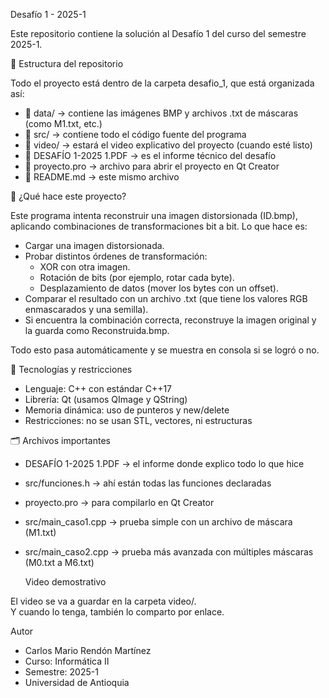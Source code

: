  Desafío 1 - 2025-1

Este repositorio contiene la solución al Desafío 1 del curso del semestre 2025-1.

 📁 Estructura del repositorio

Todo el proyecto está dentro de la carpeta desafio_1, que está organizada así:

- 📁 data/ → contiene las imágenes BMP y archivos .txt de máscaras (como M1.txt, etc.)
- 📁 src/ → contiene todo el código fuente del programa
- 📁 video/ → estará el video explicativo del proyecto (cuando esté listo)
- 📄 DESAFÍO 1-2025 1.PDF → es el informe técnico del desafío
- 📄 proyecto.pro → archivo para abrir el proyecto en Qt Creator
- 📄 README.md → este mismo archivo

 🧪 ¿Qué hace este proyecto?

Este programa intenta reconstruir una imagen distorsionada (ID.bmp), aplicando combinaciones de transformaciones bit a bit. Lo que hace es:

- Cargar una imagen distorsionada.
- Probar distintos órdenes de transformación:
  - XOR con otra imagen.
  - Rotación de bits (por ejemplo, rotar cada byte).
  - Desplazamiento de datos (mover los bytes con un offset).
- Comparar el resultado con un archivo .txt (que tiene los valores RGB enmascarados y una semilla).
- Si encuentra la combinación correcta, reconstruye la imagen original y la guarda como Reconstruida.bmp.

Todo esto pasa automáticamente y se muestra en consola si se logró o no.

 🔧 Tecnologías y restricciones

- Lenguaje: C++ con estándar C++17
- Librería: Qt (usamos QImage y QString)
- Memoria dinámica: uso de punteros y new/delete
- Restricciones: no se usan STL, vectores, ni estructuras

 🗂️ Archivos importantes

- DESAFÍO 1-2025 1.PDF → el informe donde explico todo lo que hice
- src/funciones.h → ahí están todas las funciones declaradas
- proyecto.pro → para compilarlo en Qt Creator
- src/main_caso1.cpp → prueba simple con un archivo de máscara (M1.txt)
- src/main_caso2.cpp → prueba más avanzada con múltiples máscaras (M0.txt a M6.txt)

  Video demostrativo

El video se va a guardar en la carpeta video/.  
Y cuando lo tenga, también lo comparto por enlace.

 Autor

- Carlos Mario Rendón Martínez  
- Curso: Informática II  
- Semestre: 2025-1  
- Universidad de Antioquia



